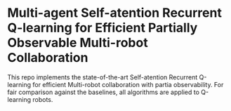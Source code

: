 # Multi-agent Self-atention Recurrent Q-learning for Efficient Partially Observable Multi-robot Collaboration

This repo implements the state-of-the-art Self-atention Recurrent Q-learning for efficient Multi-robot collaboration with partia observability. For fair comparison against the baselines, all algorithms are applied to Q-learning robots.

